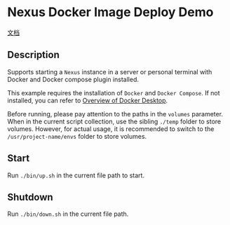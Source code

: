 # Nexus Docker Image Deploy Demo

[文档](./README.zh-CN.md)

## Description

Supports starting a `Nexus` instance in a server or personal terminal with Docker and Docker compose plugin installed.

This example requires the installation of `Docker` and `Docker Compose`. If not installed, you can refer to [Overview of Docker Desktop](https://docs.docker.com/desktop/).

Before running, please pay attention to the paths in the `volumes` parameter. When in the current script collection, use the sibling `./temp` folder to store volumes. However, for actual usage, it is recommended to switch to the `/usr/project-name/envs` folder to store volumes.

## Start

Run `./bin/up.sh` in the current file path to start.

## Shutdown

Run `./bin/down.sh` in the current file path.
